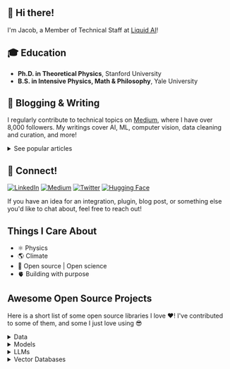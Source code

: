 ## 👋 Hi there! 

I'm Jacob, a Member of Technical Staff at 
<a href="https://liquid.ai">Liquid AI</a>! 


## 🎓 Education
- **Ph.D. in Theoretical Physics**, Stanford University
- **B.S. in Intensive Physics, Math & Philosophy**, Yale University


  
## 📝 Blogging & Writing
I regularly contribute to technical topics on [Medium](https://medium.com/@jacob_marks), where I have over 8,000 followers. My writings cover AI, ML, computer vision, data cleaning and curation, and more!

<details>
  <summary>See popular articles</summary>
  
  <table>
    <tr>
      <td>
        <a href="https://medium.com/towards-data-science/how-i-turned-my-companys-docs-into-a-searchable-database-with-openai-4f2d34bd8736" title="How I Turned My Company's Docs into a Searchable Database with OpenAI">
          <img src="https://miro.medium.com/v2/resize:fit:1400/format:webp/1*rsp22rKwFDjiwwCcUly56Q.jpeg" alt="How I Turned My Company's Docs into a Searchable Database with OpenAI" width="300px" style="border-radius: 8px; margin-right: 20px;"/>
        </a>
      </td>
      <td>
        <a href="https://medium.com/towards-data-science/how-i-turned-my-companys-docs-into-a-searchable-database-with-openai-4f2d34bd8736">
          <strong>How I Turned My Company's Docs into a Searchable Database with OpenAI</strong>
        </a><br/>
        <strong>April 25, 2023</strong> | <strong>Towards Data Science</strong><br/>
        In this article, I discuss how I leveraged OpenAI's GPT-3 to turn my company's documentation into a searchable database. This project simplifies the way we access and interact with internal resources, enhancing productivity.
      </td>
    </tr>
    <tr>
  <td>
    <a href="https://towardsdatascience.com/how-i-turned-chatgpt-into-an-sql-like-translator-for-image-and-video-datasets-7b22b318400a" title="How I Turned ChatGPT into an SQL-Like Translator for Image and Video Datasets">
      <img src="https://miro.medium.com/v2/resize:fit:1400/format:webp/1*gNwD_DwauZY8c9M4qs_84g.png" alt="How I Turned ChatGPT into an SQL-Like Translator for Image and Video Datasets" width="300px" style="border-radius: 8px; margin-right: 20px;"/>
    </a>
  </td>
  <td>
    <a href="https://towardsdatascience.com/how-i-turned-chatgpt-into-an-sql-like-translator-for-image-and-video-datasets-7b22b318400a">
      <strong>How I Turned ChatGPT into an SQL-Like Translator for Image and Video Datasets</strong>
    </a><br/>
    <strong>June 08, 2023</strong> | <strong>Towards Data Science</strong><br/>
    In this article, I discuss how I used GPT-3.5 to create a text-to-query translator that allows users to interact with image and video datasets using natural language.
  </td>
</tr>
<tr>
  <td>
    <a href="https://towardsdatascience.com/what-i-learned-pushing-prompt-engineering-to-the-limit-c40f0740641f" title="What I Learned Pushing Prompt Engineering to the Limit">
      <img src="https://miro.medium.com/v2/resize:fit:1400/format:webp/1*nFLRfUETPWvhc3LZBiWu2Q.png" alt="What I Learned Pushing Prompt Engineering to the Limit" width="300px" style="border-radius: 8px; margin-right: 20px;"/>
    </a>
  </td>
  <td>
    <a href="https://towardsdatascience.com/what-i-learned-pushing-prompt-engineering-to-the-limit-c40f0740641f">
      <strong>What I Learned Pushing Prompt Engineering to the Limit</strong>
    </a><br/>
    <strong>June 12, 2023</strong> | <strong>Towards Data Science</strong><br/>
    In this article, I share my experiences and lessons learned from pushing the boundaries of prompt engineering. Using advanced techniques, I explore how to make the most out of language models for various applications.
  </td>
</tr>
<tr>
  <td>
    <a href="https://towardsdatascience.com/ai-telephone-a-battle-of-multimodal-models-282b01daf044" title="AI Telephone — A Battle of Multimodal Models">
      <img src="https://miro.medium.com/v2/resize:fit:1400/format:webp/1*UwwRH_FLxcQfz-74HmqgMw.png" alt="AI Telephone — A Battle of Multimodal Models" width="300px" style="border-radius: 8px; margin-right: 20px;"/>
    </a>
  </td>
  <td>
    <a href="https://towardsdatascience.com/ai-telephone-a-battle-of-multimodal-models-282b01daf044">
      <strong>AI Telephone — A Battle of Multimodal Models</strong>
    </a><br/>
    <strong>Jun 15, 2023</strong> | <strong>Towards Data Science</strong><br/>
    In this article, I explore the competitive landscape of multimodal AI models by setting up an "AI Telephone" experiment. I discuss the intricacies of various models and how they perform in this unique setup.
  </td>
</tr>
<tr>
  <td>
    <a href="https://towardsdatascience.com/an-ode-to-my-physics-ph-d-718894196f91" title="An Ode to my Physics Ph.D.">
      <img src="https://miro.medium.com/v2/resize:fit:1400/format:webp/1*Ui01e0ixX0-QTNR2C8mUAg.jpeg" alt="An Ode to my Physics Ph.D." width="300px" style="border-radius: 8px; margin-right: 20px;"/>
    </a>
  </td>
  <td>
    <a href="https://towardsdatascience.com/an-ode-to-my-physics-ph-d-718894196f91">
      <strong>An Ode to my Physics Ph.D.</strong>
    </a><br/>
    <strong>July 18, 2023</strong> | <strong>Towards Data Science</strong><br/>
    In this article, I open up on the journey from physics to machine learning, the challenge of transitioning into industry, and lessons learned along the way!
  </td>
</tr>
<tr>
  <td>
    <a href="https://towardsdatascience.com/how-to-build-a-semantic-search-engine-for-emojis-ef4c75e3f7be" title="How to Build a Semantic Search Engine for Emojis">
      <img src="https://miro.medium.com/v2/resize:fit:1400/format:webp/1*-nBxFjs3i8vKVL3IfzfVaA.png" alt="How to Build a Semantic Search Engine for Emojis" width="300px" style="border-radius: 8px; margin-right: 20px;"/>
    </a>
  </td>
  <td>
    <a href="https://towardsdatascience.com/how-to-build-a-semantic-search-engine-for-emojis-ef4c75e3f7be">
      <strong>How to Build a Semantic Search Engine for Emojis</strong>
    </a><br/>
    <strong>January 09, 2024</strong> | <strong>Towards Data Science</strong><br/>
    In this article, I detail the process of building a custom vector search pipeline utilizing
    multimodal data, cross-encoders, and reranking!
  </td>
</tr>
  </table>
  
</details>

## 🤗 Connect!

<a href="https://www.linkedin.com/in/jacob-marks" target="_blank"><img alt="LinkedIn" src="https://img.shields.io/badge/linkedin-%230077B5.svg?&style=for-the-badge&logo=linkedin&logoColor=white" /></a>
<a href="https://medium.com/@jacob_marks" target="_blank"><img alt="Medium" src="https://img.shields.io/badge/medium-%2312100E.svg?&style=for-the-badge&logo=medium&logoColor=white" /></a>
<a href="https://twitter.com/QuantumMarks" target="_blank"><img alt="Twitter" src="https://img.shields.io/badge/twitter-%231DA1F2.svg?&style=for-the-badge&logo=twitter&logoColor=white" /></a>
<a href="https://huggingface.co/jamarks" target="_blank"><img alt="Hugging Face" src="https://img.shields.io/badge/%F0%9F%A4%97%20Hugging%20Face-blue?&style=for-the-badge&logoColor=white" /></a>

If you have an idea for an integration, plugin, blog post, or something else you'd like to chat about, feel free to reach out!

## Things I Care About

- ⚛️ Physics
- 🌎 Climate
- 📖 Open source | Open science
- 🫀 Building with purpose

## Awesome Open Source Projects
Here is a short list of some open source libraries I love ❤️! I've contributed to some of them, and some I just love using 😎 

<details>
  <summary>Data</summary>
  <ul>
    <li><a href="https://github.com/voxel51/fiftyone">FiftyOne</a></li>
    <li><a href="https://github.com/albumentations-team/albumentations">Albumentations</a></li>
  </ul>
</details>

<details>
  <summary>Models</summary>
  <ul>
    <li><a href="https://github.com/openvinotoolkit/openvino">OpenVINO</a></li>
    <li><a href="https://www.supergradients.com/">SuperGradients</a></li>
    <li><a href="https://github.com/ultralytics/ultralytics">Ultralytics</a></li>
    <li><a href="https://github.com/mlfoundations/open_clip">OpenCLIP</a></li>
    <li><a href="https://github.com/huggingface/transformers">Transformers</a></li>
    <li><a href="https://github.com/huggingface/diffusers">Diffusers</a></li>
  </ul>
</details>

<details>
  <summary>LLMs</summary>
  <ul>
    <li><a href="https://github.com/langchain-ai/langchain">LangChain</a></li>
    <li><a href="https://github.com/whylabs/langkit">LangKit</a></li>
    <li><a href="https://github.com/jerryjliu/llama_index">LlamaIndex</a></li>
  </ul>
</details>

<details>
  <summary>Vector Databases</summary>
  <ul>
    <li><a href="https://github.com/lancedb/lancedb">LanceDB</a></li>
    <li><a href="https://github.com/milvus-io/milvus">Milvus</a></li>
    <li><a href="https://github.com/qdrant/qdrant">Qdrant</a></li>
  </ul>
</details>




